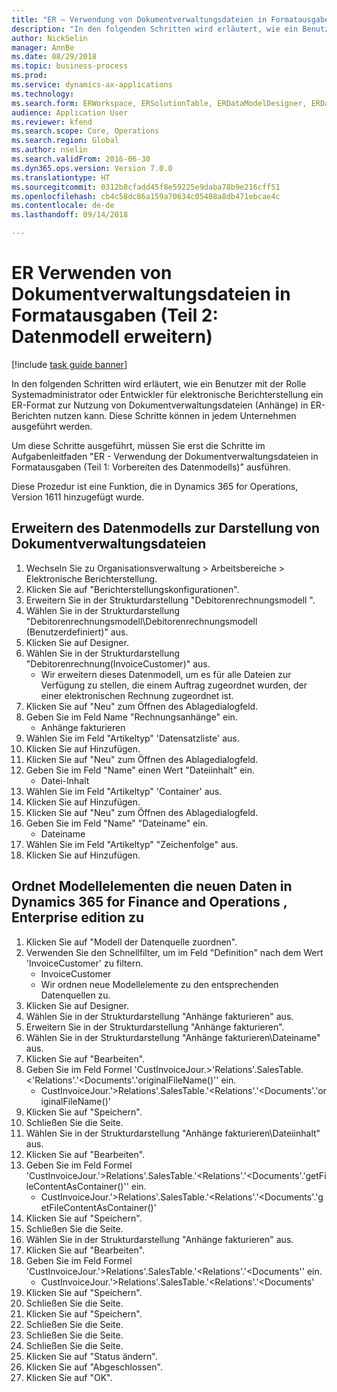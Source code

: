 ```yaml
--- 
title: "ER – Verwendung von Dokumentverwaltungsdateien in Formatausgaben (Teil 2: Datenmodell erweitern)"
description: "In den folgenden Schritten wird erläutert, wie ein Benutzer mit der Rolle Systemadministrator oder Entwickler für elektronische Berichterstellung ein ER-Format zur Nutzung von Dokumentverwaltungsdateien (Anhänge) in ER-Berichten nutzen kann."
author: NickSelin
manager: AnnBe
ms.date: 08/29/2018
ms.topic: business-process
ms.prod: 
ms.service: dynamics-ax-applications
ms.technology: 
ms.search.form: ERWorkspace, ERSolutionTable, ERDataModelDesigner, ERDataModelContentsItemCreationDialog, ERModelMappingTable, ERModelMappingDesigner, ERExpressionDesignerFormula
audience: Application User
ms.reviewer: kfend
ms.search.scope: Core, Operations
ms.search.region: Global
ms.author: nselin
ms.search.validFrom: 2016-06-30
ms.dyn365.ops.version: Version 7.0.0
ms.translationtype: HT
ms.sourcegitcommit: 0312b8cfadd45f8e59225e9daba78b9e216cff51
ms.openlocfilehash: cb4c58dc86a159a70634c05408a8db471ebcae4c
ms.contentlocale: de-de
ms.lasthandoff: 09/14/2018

---
```

# <a name="er-use-document-management-files-in-format-outputs-part-2-extend-data-model"></a>ER Verwenden von Dokumentverwaltungsdateien in Formatausgaben (Teil 2: Datenmodell erweitern)

[!include [task guide banner](../../includes/task-guide-banner.md)]

In den folgenden Schritten wird erläutert, wie ein Benutzer mit der Rolle Systemadministrator oder Entwickler für elektronische Berichterstellung ein ER-Format zur Nutzung von Dokumentverwaltungsdateien (Anhänge) in ER-Berichten nutzen kann. Diese Schritte können in jedem Unternehmen ausgeführt werden.

Um diese Schritte ausgeführt, müssen Sie erst die Schritte im Aufgabenleitfaden "ER - Verwendung der Dokumentverwaltungsdateien in Formatausgaben (Teil 1: Vorbereiten des Datenmodells)" ausführen.

Diese Prozedur ist eine Funktion, die in Dynamics 365 for Operations, Version 1611 hinzugefügt wurde.


## <a name="extend-data-model-to-present-the-document-management-files-in-it"></a>Erweitern des Datenmodells zur Darstellung von Dokumentverwaltungsdateien
1. Wechseln Sie zu Organisationsverwaltung > Arbeitsbereiche > Elektronische Berichterstellung.
2. Klicken Sie auf "Berichterstellungskonfigurationen".
3. Erweitern Sie in der Strukturdarstellung "Debitorenrechnungsmodell ".
4. Wählen Sie in der Strukturdarstellung "Debitorenrechnungsmodell\Debitorenrechnungsmodell (Benutzerdefiniert)" aus.
5. Klicken Sie auf Designer.
6. Wählen Sie in der Strukturdarstellung "Debitorenrechnung(InvoiceCustomer)" aus.
    * Wir erweitern dieses Datenmodell, um es für alle Dateien zur Verfügung zu stellen, die einem Auftrag zugeordnet wurden, der einer elektronischen Rechnung zugeordnet ist.  
7. Klicken Sie auf "Neu" zum Öffnen des Ablagedialogfeld.
8. Geben Sie im Feld Name "Rechnungsanhänge" ein.
    * Anhänge fakturieren  
9. Wählen Sie im Feld "Artikeltyp" 'Datensatzliste' aus.
10. Klicken Sie auf Hinzufügen.
11. Klicken Sie auf "Neu" zum Öffnen des Ablagedialogfeld.
12. Geben Sie im Feld "Name" einen Wert "Dateiinhalt" ein.
    * Datei-Inhalt  
13. Wählen Sie im Feld "Artikeltyp" 'Container' aus.
14. Klicken Sie auf Hinzufügen.
15. Klicken Sie auf "Neu" zum Öffnen des Ablagedialogfeld.
16. Geben Sie im Feld "Name" "Dateiname" ein.
    * Dateiname  
17. Wählen Sie im Feld "Artikeltyp" "Zeichenfolge" aus.
18. Klicken Sie auf Hinzufügen.

## <a name="map-new-data-model-elements-to-dynamics-365-for-finance-and-operations-enterprise-edition-data-sources"></a>Ordnet Modellelementen die neuen Daten in Dynamics 365 for Finance and Operations , Enterprise edition zu
1. Klicken Sie auf "Modell der Datenquelle zuordnen".
2. Verwenden Sie den Schnellfilter, um im Feld "Definition" nach dem Wert 'InvoiceCustomer' zu filtern.
    * InvoiceCustomer  
    * Wir ordnen neue Modellelemente zu den entsprechenden Datenquellen zu.  
3. Klicken Sie auf Designer.
4. Wählen Sie in der Strukturdarstellung "Anhänge fakturieren" aus.
5. Erweitern Sie in der Strukturdarstellung "Anhänge fakturieren".
6. Wählen Sie in der Strukturdarstellung "Anhänge fakturieren\Dateiname" aus.
7. Klicken Sie auf "Bearbeiten".
8. Geben Sie im Feld Formel 'CustInvoiceJour.>'Relations'.SalesTable.<'Relations'.'<Documents'.'originalFileName()'' ein.
    * CustInvoiceJour.'>Relations'.SalesTable.'<Relations'.'<Documents'.'originalFileName()'  
9. Klicken Sie auf "Speichern".
10. Schließen Sie die Seite.
11. Wählen Sie in der Strukturdarstellung "Anhänge fakturieren\Dateiinhalt" aus.
12. Klicken Sie auf "Bearbeiten".
13. Geben Sie im Feld Formel 'CustInvoiceJour.'>Relations'.SalesTable.'<Relations'.'<Documents'.'getFileContentAsContainer()'' ein.
    * CustInvoiceJour.'>Relations'.SalesTable.'<Relations'.'<Documents'.'getFileContentAsContainer()'  
14. Klicken Sie auf "Speichern".
15. Schließen Sie die Seite.
16. Wählen Sie in der Strukturdarstellung "Anhänge fakturieren" aus.
17. Klicken Sie auf "Bearbeiten".
18. Geben Sie im Feld Formel 'CustInvoiceJour.'>Relations'.SalesTable.'<Relations'.'<Documents'' ein.
    * CustInvoiceJour.'>Relations'.SalesTable.'<Relations'.'<Documents'  
19. Klicken Sie auf "Speichern".
20. Schließen Sie die Seite.
21. Klicken Sie auf "Speichern".
22. Schließen Sie die Seite.
23. Schließen Sie die Seite.
24. Schließen Sie die Seite.
25. Klicken Sie auf "Status ändern".
26. Klicken Sie auf "Abgeschlossen".
27. Klicken Sie auf "OK".


